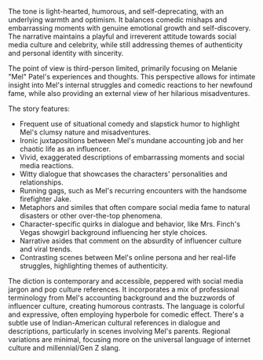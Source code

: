 
<tone>The tone is light-hearted, humorous, and self-deprecating, with an underlying warmth and optimism. It balances comedic mishaps and embarrassing moments with genuine emotional growth and self-discovery. The narrative maintains a playful and irreverent attitude towards social media culture and celebrity, while still addressing themes of authenticity and personal identity with sincerity.</tone>

<pov>The point of view is third-person limited, primarily focusing on Melanie "Mel" Patel's experiences and thoughts. This perspective allows for intimate insight into Mel's internal struggles and comedic reactions to her newfound fame, while also providing an external view of her hilarious misadventures.</pov>

<litdev>The story features:
- Frequent use of situational comedy and slapstick humor to highlight Mel's clumsy nature and misadventures.
- Ironic juxtapositions between Mel's mundane accounting job and her chaotic life as an influencer.
- Vivid, exaggerated descriptions of embarrassing moments and social media reactions.
- Witty dialogue that showcases the characters' personalities and relationships.
- Running gags, such as Mel's recurring encounters with the handsome firefighter Jake.
- Metaphors and similes that often compare social media fame to natural disasters or other over-the-top phenomena.
- Character-specific quirks in dialogue and behavior, like Mrs. Finch's Vegas showgirl background influencing her style choices.
- Narrative asides that comment on the absurdity of influencer culture and viral trends.
- Contrasting scenes between Mel's online persona and her real-life struggles, highlighting themes of authenticity.</litdev>

<lexchoice>The diction is contemporary and accessible, peppered with social media jargon and pop culture references. It incorporates a mix of professional terminology from Mel's accounting background and the buzzwords of influencer culture, creating humorous contrasts. The language is colorful and expressive, often employing hyperbole for comedic effect. There's a subtle use of Indian-American cultural references in dialogue and descriptions, particularly in scenes involving Mel's parents. Regional variations are minimal, focusing more on the universal language of internet culture and millennial/Gen Z slang.</lexchoice>
